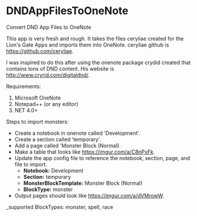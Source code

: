 # DNDAppFilesToOneNote
Convert DND App Files to OneNote

This app is very fresh and rough.  It takes the files ceryliae created for the Lion's Gate Apps and imports them into OneNote.
ceryliae github is https://github.com/ceryliae.

I was inspired to do this after using the onenote package crydid created that contains tons of DND content.  His website is
http://www.cryrid.com/digitaldnd/.


Requirements:
1. Microsoft OneNote
2. Notepad++ (or any editor)
3. NET 4.0+


Steps to import monsters:
- Create a notebook in onenote called 'Development'.
- Create a section called 'temporary'.
- Add a page called 'Monster Block (Normal).
- Make a table that looks like https://imgur.com/a/C8nPxFk.
- Update the app config file to reference the notebook, section, page, and file to import.
  - **Notebook:** Development
  - **Section:** temporary
  - **MonsterBlockTemplate:** Monster Block (Normal)
  - **BlockType:** monster
- Output pages should look like https://imgur.com/a/dVMrowW.

_supported BlockTypes: monster, spell, race
